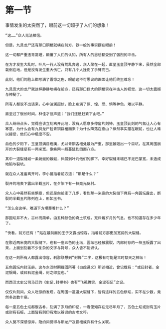 # 第一节
事情发生的太突然了，眼前这一切超乎了人们的想象！

    “这……”众人无法相信。

    但是，九具龙尸还有那口铜棺就横在前方，铁一般的事实摆在眼前！

    这一切都严重违背常理，颠覆了人们的认知，所有人的思想都受到了强烈的冲击。

    在方才发生大乱时，叶凡一行人没有荒乱奔逃，众人聚在一起，直至玉皇顶平静下来，虽然全部栽倒在地，但是没有发生重大伤亡，只有几个人挫伤了手臂而已。

    此刻，他们的脸上都写满了震惊之色，眼前这不可思议的画面让他们终生难忘！

    九具庞大的龙尸就这样静静地横在前方，还有那口巨大的铜棺实在冲击人的视觉，这一切太震撼与神秘了。

    所有人都说不出话来，心中波澜起伏，脸上布满了惊、惶、恐、惧等神色，难以平静。

    直至过了很长时间，林佳才低声道：“我们还是赶紧下山吧。”

    众人纷纷点头，觉得应该立刻离开此地，没有人愿意多停留片刻钟。玉皇顶此刻的气氛让人心有寒意，为什么会有九具龙尸拉青铜巨棺而来？为什么降落在泰山？纵然事实摆在眼前，也让人难以接受，他们心中极度不安。

    血色的夕阳下，玉皇顶满目疮痍，尤以青铜古棺处最为严重，那里被砸出一个巨坑，在其周围崩开的大裂缝足有一两米宽，像蛛网一般蔓延到四面八方。

    其中一道裂缝如一条蜿蜒的蜈蚣，伸展到叶凡他们的脚下，幸好裂缝末端已不足巴掌宽，未造成地陷与裂坑。

    就在众人准备离开时，李小曼指着前方道：“那是什么？”

    裂开的地表下露出半截玉片，在夕阳下有一抹亮光反射。

    众人心中虽然有些惧意，但还是向前走了几步，看到那一米宽的大裂缝下竟有一角圆坛露出，断裂的半截玉片陈列在上，形如玉书。

    “怎么会这样，难道下方埋葬着什么？”

    那圆坛并不大，古朴而简单，由五种颜色的奇土筑成，充斥着岁月的气息，也不知道存在多少年了。

    “快看，前方还有！”站在最前面的王子文露出惊容，指着前方那更加宽阔的大裂缝。

    在那近两米宽的大裂缝下，也有一座五色的土坛，圆坛已经被震裂，内部封存的一块玉板露了出来，上面划刻着不少复杂的文字与符号，众人皆不能识认。

    在这一刻所有人都露出惊容，刹那联想到“封禅”二字，这极有可能是古时祭天之神坛！

    五色圆坛内封玉册，这与东汉时期班固所著《白虎通义》所述相近，曾记载有：“或曰封者，金泥银绳，或曰石泥金绳，封之印玺也。”

    而西汉太史公司马迁的《史记.封禅书》也有“飞英腾实，金泥石记”之记。

    仅仅片刻间，众人吃惊的发现，在周围一道道大裂缝下，皆有这样的五色祭坛，实不在少数，竟然多达数十座。

    每一座五色土坛都很古朴，刻满了岁月的印记，一看便知存在无尽年月了，五色土坛或封有玉片或封有石板，上面皆有刻印有难以辨识的古老文符。

    众人莫不深感惊异，隐约间觉得与那龙尸及铜棺或许有什么关联。
